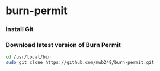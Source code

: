 # burn-permit

### Install Git

### Download latest version of Burn Permit
```bash
cd /usr/local/bin
sudo git clone https://github.com/mwb249/burn-permit.git
```
